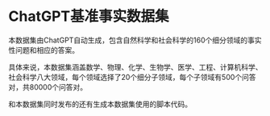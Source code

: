 # ChatGPT基准事实数据集
本数据集由ChatGPT自动生成，包含自然科学和社会科学的160个细分领域的事实性问题和相应的答案。

具体来说，本数据集涵盖数学、物理、化学、生物学、医学、工程、计算机科学、社会科学八大领域，每个领域选择了20个细分子领域，每个子领域有500个问答对，共80000个问答对。

和本数据集同时发布的还有生成本数据集使用的脚本代码。
